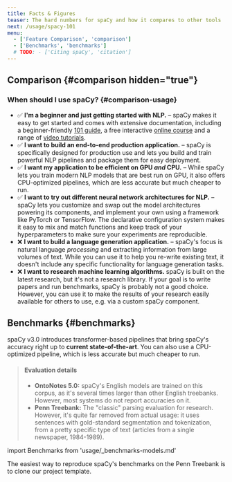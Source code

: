 ```yaml
---
title: Facts & Figures
teaser: The hard numbers for spaCy and how it compares to other tools
next: /usage/spacy-101
menu:
  - ['Feature Comparison', 'comparison']
  - ['Benchmarks', 'benchmarks']
  # TODO: - ['Citing spaCy', 'citation']
---
```


## Comparison {#comparison hidden="true"}

### When should I use spaCy? {#comparison-usage}

- ✅ **I'm a beginner and just getting started with NLP.** – spaCy makes it easy
  to get started and comes with extensive documentation, including a
  beginner-friendly [101 guide](/usage/spacy-101), a free interactive
  [online course](https://course.spacy.io) and a range of
  [video tutorials](https://www.youtube.com/c/ExplosionAI).
- ✅ **I want to build an end-to-end production application.** – spaCy is
  specifically designed for production use and lets you build and train powerful
  NLP pipelines and package them for easy deployment.
- ✅ **I want my application to be efficient on GPU _and_ CPU.** – While spaCy
  lets you train modern NLP models that are best run on GPU, it also offers
  CPU-optimized pipelines, which are less accurate but much cheaper to run.
- ✅ **I want to try out different neural network architectures for NLP.** –
  spaCy lets you customize and swap out the model architectures powering its
  components, and implement your own using a framework like PyTorch or
  TensorFlow. The declarative configuration system makes it easy to mix and
  match functions and keep track of your hyperparameters to make sure your
  experiments are reproducible.
- ❌ **I want to build a language generation application.** – spaCy's focus is
  natural language _processing_ and extracting information from large volumes of
  text. While you can use it to help you re-write existing text, it doesn't
  include any specific functionality for language generation tasks.
- ❌ **I want to research machine learning algorithms.** spaCy is built on the
  latest research, but it's not a research library. If your goal is to write
  papers and run benchmarks, spaCy is probably not a good choice. However, you
  can use it to make the results of your research easily available for others to
  use, e.g. via a custom spaCy component.

## Benchmarks {#benchmarks}

spaCy v3.0 introduces transformer-based pipelines that bring spaCy's accuracy
right up to **current state-of-the-art**. You can also use a CPU-optimized
pipeline, which is less accurate but much cheaper to run.

<!-- TODO: -->

> #### Evaluation details
>
> - **OntoNotes 5.0:** spaCy's English models are trained on this corpus, as
>   it's several times larger than other English treebanks. However, most
>   systems do not report accuracies on it.
> - **Penn Treebank:** The "classic" parsing evaluation for research. However,
>   it's quite far removed from actual usage: it uses sentences with
>   gold-standard segmentation and tokenization, from a pretty specific type of
>   text (articles from a single newspaper, 1984-1989).

import Benchmarks from 'usage/\_benchmarks-models.md'

<Benchmarks />

<Project id="benchmarks/parsing_penn_treebank">

The easiest way to reproduce spaCy's benchmarks on the Penn Treebank is to clone
our project template.

</Project>

<!-- ## Citing spaCy {#citation}

<!-- TODO: update -->

